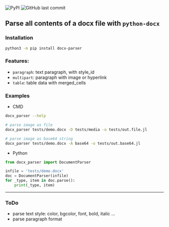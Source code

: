 ![PyPI](https://img.shields.io/pypi/v/docx_parser)
![GitHub last commit](https://img.shields.io/github/last-commit/suqingdong/docx_parser)

## Parse all contents of a docx file with `python-docx`

### Installation
```bash
python3 -m pip install docx-parser
```

### Features:
- `paragraph`: text paragraph, with style_id
- `multipart`: paragraph with image or hyperlink
- `table`: table data with merged_cells

### Examples
- CMD
```bash
docx_parser --help

# parse image as file
docx_parser tests/demo.docx -D tests/media -o tests/out.file.jl

# parse image as base64 string
docx_parser tests/demo.docx -A base64 -o tests/out.base64.jl
```
- Python
```python
from docx_parser import DocumentParser

infile = 'tests/demo.docx'
doc = DocumentParser(infile)
for _type, item in doc.parse():
    print(_type, item)
```
---

### ToDo
- parse text style: color, bgcolor, font, bold, italic ...
- parse paragraph format

